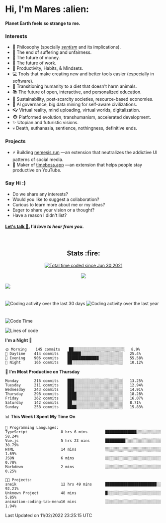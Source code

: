 <h1>Hi, I'm Mares :alien:</h1>

#### Planet Earth feels so strange to me.

### **Interests**

- 🌊 Philosophy (specially [_sentism_][sentismmedium] and its implications).
- 🎯 The end of suffering and unfairness.
- 💸 The future of money.
- 💼 The future of work.
- 🧠 Productivity, Habits, & Mindsets.
- 💻 Tools that make creating new and better tools easier (especially in software).
- 🥗 Transitioning humanity to a diet that doesn't harm animals.
- 📚 The future of open, interactive, and personalized education.
- 🌱 Sustainability, post-scarcity societies, resource-based economies.
- 🤖 AI governance, big data mining for self-aware civilizations.
- 👓 Virtual reality, mind uploading, virtual worlds, digitalization.
- 🐵 Platformed evolution, transhumanism, accelerated development.
- ✨ Utopian and futuristic visions.
- 💀 Death, euthanasia, sentience, nothingness, definitive ends.


### **Projects**

- ⚡ Building [nemesis.run](https://nemesis.run) —an extension that neutralizes the addictive UI patterns of social media.
- 💎 Maker of [timeboss.app](https://timeboss.app) —an extension that helps people stay productive on YouTube.


### **Say Hi :)**

- Do we share any interests?
- Would you like to suggest a collaboration?
- Curious to learn more about me or my ideas?
- Eager to share your vision or a thought?
- Have a reason I didn't list?

#### [Let's talk :wave:.](mailto:mareszhar@gmail.com) _I'd love to hear from you_.

[sentismmedium]: https://medium.com/@mareszhar/born-a-prisoner-a-reflection-about-life-its-struggles-and-a-plan-to-escape-d8566ce9b026

<br>

<h2 align="center">Stats :fire:</h2>

<div align="center">
  <a href="https://wakatime.com/@cfdc0e0d-4860-4b62-9ff0-cb659185525e">
    <img src="https://wakatime.com/badge/user/cfdc0e0d-4860-4b62-9ff0-cb659185525e.svg" alt="Total time coded since Jun 30 2021" />
  </a>
</div>

<br>

<!-- 
Add or remove this: 
&dates=B1AAB3FF 
...or this...
&date_format=M%20j%5B%2C%20Y%5D
from the *streak stats URL below* if they get bugged and aren't updating: 
-->

<div align="center">
  <img src="https://github-readme-streak-stats.herokuapp.com?user=mareszhar&theme=black-ice&hide_border=true&stroke=FFFFFF15&ring=DF8FFE&fire=DF8FFE&currStreakLabel=DF8FFE&background=1A232A&currStreakNum=86FFAB&dates=B1AAB3FF&date_format=M%20j%5B%2C%20Y%5D">
</div>

<br>

<img src="https://activity-graph.herokuapp.com/graph?username=mareszhar&theme=nord&bg_color=00000000&color=979797&line=DF8FFE&point=00000000&area=true&hide_border=true">

<br>

<h1></h1>

<img src="https://wakatime.com/share/@mares/5df0ff02-9c79-41b4-b540-51dc9c65a57b.svg" alt="Coding activity over the last 30 days" />
<img src="https://wakatime.com/share/@mares/ea89ba71-f374-40af-930c-e0655909fe37.svg" alt="Coding activity over the last year" />

<h1></h1>

<!--START_SECTION:waka-->
![Code Time](http://img.shields.io/badge/Code%20Time-487%20hrs%208%20mins-blue)

![Lines of code](https://img.shields.io/badge/From%20Hello%20World%20I%27ve%20Written-124%20Thousand%20lines%20of%20code-blue)

**I'm a Night 🦉** 

```text
🌞 Morning    145 commits    ██░░░░░░░░░░░░░░░░░░░░░░░   8.9% 
🌆 Daytime    414 commits    ██████░░░░░░░░░░░░░░░░░░░   25.4% 
🌃 Evening    906 commits    ██████████████░░░░░░░░░░░   55.58% 
🌙 Night      165 commits    ██░░░░░░░░░░░░░░░░░░░░░░░   10.12%

```
📅 **I'm Most Productive on Thursday** 

```text
Monday       216 commits    ███░░░░░░░░░░░░░░░░░░░░░░   13.25% 
Tuesday      211 commits    ███░░░░░░░░░░░░░░░░░░░░░░   12.94% 
Wednesday    243 commits    ███░░░░░░░░░░░░░░░░░░░░░░   14.91% 
Thursday     298 commits    ████░░░░░░░░░░░░░░░░░░░░░   18.28% 
Friday       262 commits    ████░░░░░░░░░░░░░░░░░░░░░   16.07% 
Saturday     142 commits    ██░░░░░░░░░░░░░░░░░░░░░░░   8.71% 
Sunday       258 commits    ████░░░░░░░░░░░░░░░░░░░░░   15.83%

```


📊 **This Week I Spent My Time On** 

```text
💬 Programming Languages: 
TypeScript               8 hrs 6 mins        ██████████████░░░░░░░░░░░   58.24% 
Vue.js                   5 hrs 23 mins       █████████░░░░░░░░░░░░░░░░   38.79% 
HTML                     14 mins             ░░░░░░░░░░░░░░░░░░░░░░░░░   1.69% 
JSON                     6 mins              ░░░░░░░░░░░░░░░░░░░░░░░░░   0.78% 
Markdown                 2 mins              ░░░░░░░░░░░░░░░░░░░░░░░░░   0.25%

🐱‍💻 Projects: 
sneik                    12 hrs 49 mins      ███████████████████████░░   92.21% 
Unknown Project          48 mins             █░░░░░░░░░░░░░░░░░░░░░░░░   5.85% 
animation-coding-tab-menu16 mins             ░░░░░░░░░░░░░░░░░░░░░░░░░   1.94%

```


 Last Updated on 11/02/2022 23:25:15 UTC
<!--END_SECTION:waka-->
